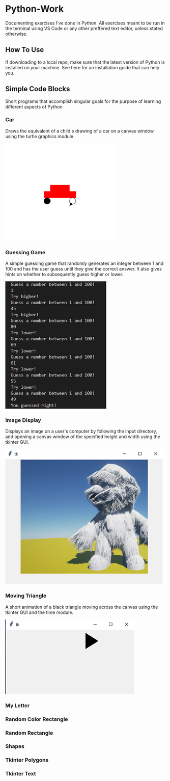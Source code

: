 # Python-Work

Documenting exercises I've done in Python. All exercises meant to be run in the terminal using VS Code or any other preffered text editor, unless stated otherwise.

## How To Use
If downloading to a local repo, make sure that the latest version of Python is installed on your machine. See here for an installation guide that can help you.

## Simple Code Blocks
Short programs that accomplish singular goals for the purpose of learning different aspects of Python

### Car

Draws the equivalent of a child's drawing of a car on a canvas window using the turtle graphics module.

![Car](/images/car.png)

### Guessing Game

A simple guessing game that randomly generates an integer between 1 and 100 and has the user guess until they give the correct answer. It also gives hints on whether to subsequently guess higher or lower.

![Guessing Game](/images/guessinggame.png)

### Image Display

Displays an image on a user's computer by following the input directory, and opening a canvas window of the specified height and width using the tkinter GUI.

![Image Display](/images/hairio.png)

### Moving Triangle
A short animation of a black triangle moving across the canvas using the tkinter GUI and the time module.

![Moving Triangle](/images/triangle.png)

### My Letter

### Random Color Rectangle

### Random Rectangle

### Shapes

### Tkinter Polygons

### Tkinter Text